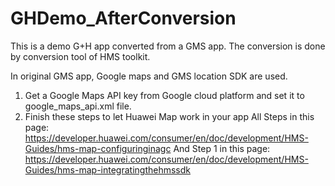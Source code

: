 # GHDemo_AfterConversion
This is a demo G+H app converted from a GMS app. The conversion is done by conversion tool of HMS toolkit. 

In original GMS app, Google maps and GMS location SDK are used.

1. Get a Google Maps API key from Google cloud platform and set it to google_maps_api.xml file.
2. Finish these steps to let Huawei Map work in your app
All Steps in this page:  https://developer.huawei.com/consumer/en/doc/development/HMS-Guides/hms-map-configuringinagc
And Step 1 in this page: https://developer.huawei.com/consumer/en/doc/development/HMS-Guides/hms-map-integratingthehmssdk
